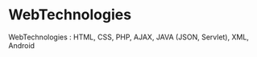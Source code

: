 WebTechnologies
===============

WebTechnologies : HTML, CSS, PHP, AJAX, JAVA (JSON, Servlet), XML, Android 
